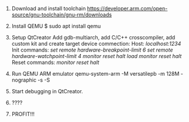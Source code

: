 
1. Download and install toolchain
https://developer.arm.com/open-source/gnu-toolchain/gnu-rm/downloads

2. Install QEMU
$ sudo apt install qemu

3. Setup QtCreator
Add gdb-multiarch, add C/C++ crosscompiler, add custom kit and create target device commection:
Host: *localhost:1234*
Init commands:
*set remote hardware-breakpoint-limit 6
set remote hardware-watchpoint-limit 4
monitor reset halt
load
monitor reset halt*
Reset commands:
*monitor reset halt*


4. Run QEMU ARM emulator
qemu-system-arm -M versatilepb -m 128M -nographic -s -S

5. Start debugging in QtCreator.

6. ????

7. PROFIT!!!